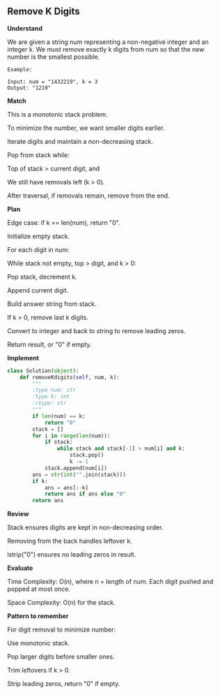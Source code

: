 ## Remove K Digits
**Understand**

We are given a string num representing a non-negative integer and an integer k. We must remove exactly k digits from num so that the new number is the smallest possible.
```
Example:

Input: num = "1432219", k = 3
Output: "1219"
```

**Match**

This is a monotonic stack problem.

To minimize the number, we want smaller digits earlier.

Iterate digits and maintain a non-decreasing stack.

Pop from stack while:

Top of stack > current digit, and

We still have removals left (k > 0).

After traversal, if removals remain, remove from the end.

**Plan**

Edge case: if k == len(num), return "0".

Initialize empty stack.

For each digit in num:

While stack not empty, top > digit, and k > 0:

Pop stack, decrement k.

Append current digit.

Build answer string from stack.

If k > 0, remove last k digits.

Convert to integer and back to string to remove leading zeros.

Return result, or "0" if empty.

**Implement**
```py
class Solution(object):
    def removeKdigits(self, num, k):
        """
        :type num: str
        :type k: int
        :rtype: str
        """
        if len(num) == k:
            return "0"
        stack = []
        for i in range(len(num)):
            if stack:
                while stack and stack[-1] > num[i] and k:
                    stack.pop()
                    k -= 1
            stack.append(num[i])
        ans = str(int("".join(stack)))
        if k:
            ans = ans[:-k]
            return ans if ans else "0"
        return ans
```

**Review**

Stack ensures digits are kept in non-decreasing order.

Removing from the back handles leftover k.

lstrip("0") ensures no leading zeros in result.

**Evaluate**

Time Complexity: O(n), where n = length of num. Each digit pushed and popped at most once.

Space Complexity: O(n) for the stack.

**Pattern to remember**

For digit removal to minimize number:

Use monotonic stack.

Pop larger digits before smaller ones.

Trim leftovers if k > 0.

Strip leading zeros, return "0" if empty.